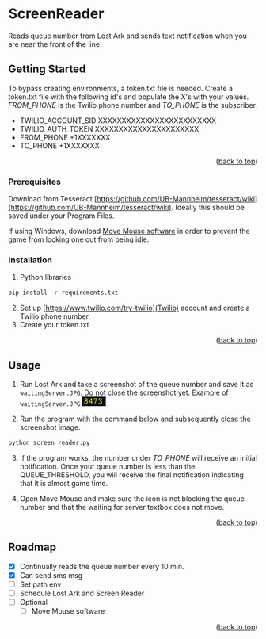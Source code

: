 # ScreenReader
 Reads queue number from Lost Ark and sends text notification when you are near the front of the line.
 
<!-- GETTING STARTED -->
## Getting Started
To bypass creating environments, a token.txt file is needed.
Create a token.txt file with the following id's and populate the X's with your values. _FROM_PHONE_ is the Twilio phone number and _TO_PHONE_ is the subscriber.

* TWILIO_ACCOUNT_SID XXXXXXXXXXXXXXXXXXXXXXXXX 
* TWILIO_AUTH_TOKEN XXXXXXXXXXXXXXXXXXXXXX
* FROM_PHONE +1XXXXXXX
* TO_PHONE +1XXXXXXX


<p align="right">(<a href="#top">back to top</a>)</p>


### Prerequisites

Download from Tesseract [https://github.com/UB-Mannheim/tesseract/wiki](https://github.com/UB-Mannheim/tesseract/wiki). Ideally this should be saved under your Program Files.

If using Windows, download [Move Mouse software](https://apps.microsoft.com/store/detail/move-mouse/9NQ4QL59XLBF?hl=en-us&gl=US) in order to prevent the game from locking one out from being idle.


### Installation

1. Python libraries
  ```sh
  pip install -r requirements.txt
  ```
2. Set up [https://www.twilio.com/try-twilio](Twilio) account and create a Twilio phone number.
3. Create your token.txt
   

<p align="right">(<a href="#top">back to top</a>)</p>



<!-- USAGE EXAMPLES -->
## Usage

1. Run Lost Ark and take a screenshot of the queue number and save it as `waitingServer.JPG`. Do not close the screenshot yet. Example of `waitingServer.JPG` 
![Example of `waitingServer.JPG`](waitingServer.JPG)

2. Run the program with the command below and subsequently close the screenshot image.
  ```s
  python screen_reader.py
  ```

3. If the program works, the number under _TO_PHONE_ will receive an initial notification. Once your queue number is less than the QUEUE_THRESHOLD, you will receive the final notification indicating that it is almost game time.  

4. Open Move Mouse and make sure the icon is not blocking the queue number and that the waiting for server textbox does not move. 

<p align="right">(<a href="#top">back to top</a>)</p>


<!-- ROADMAP -->
## Roadmap

- [x] Continually reads the queue number every 10 min.
- [x] Can send sms msg
- [ ] Set path env
- [ ] Schedule Lost Ark and Screen Reader
- [ ] Optional
    - [ ] Move Mouse software

<p align="right">(<a href="#top">back to top</a>)</p>

